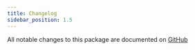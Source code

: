 ```yaml
---
title: Changelog
sidebar_position: 1.5
---
```


All notable changes to this package are documented on [GitHub](https://github.com/Javaabu/forms/blob/main/CHANGELOG.md)

